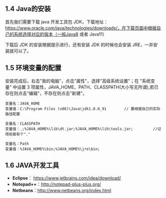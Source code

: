 ## 1.4 Java的安装

首先我们需要下载 java 开发工具包 JDK，下载地址：https://www.oracle.com/java/technologies/downloads/，在下载页面中根据自己的系统选择对应的版本（一般Java8 或者 Java11）

下载后 JDK 的安装根据提示进行，还有安装 JDK 的时候也会安装 JRE，一并安装就可以了。

## 1.5 环境变量的配置

安装完成后，右击"我的电脑"，点击"属性"，选择"高级系统设置"；在 "系统变量" 中设置 3 项属性，JAVA_HOME、PATH、CLASSPATH(大小写无所谓),若已存在则点击"编辑"，不存在则点击"新建"。

~~~
变量名：JAVA_HOME
变量值：C:\Program Files (x86)\Java\jdk1.8.0_91        // 要根据自己的实际路径配置

变量名：CLASSPATH
变量值：.;%JAVA_HOME%\lib\dt.jar;%JAVA_HOME%\lib\tools.jar;         //记得前面有个"."

变量名：Path
变量值：%JAVA_HOME%\bin;%JAVA_HOME%\jre\bin;
~~~

## 1.6 JAVA开发工具

- **Eclipse**： https://www.jetbrains.com/idea/download/
- **Notepad++**：http://notepad-plus-plus.org/
- **Netbeans**：http://www.netbeans.org/index.html


